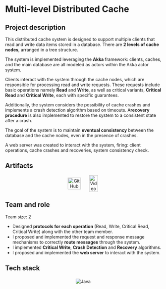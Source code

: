# Multi-level Distributed Cache

## Project description

This distributed cache system is designed to support multiple clients that read and write data items stored in a database.
There are **2 levels of cache nodes**, arranged in a tree structure.

The system is implemented leveraging the **Akka** framework: clients, caches, and the main database are all modeled as actors within the Akka actor system.

Clients interact with the system through the cache nodes, which are responsible for processing read and write requests. These requests include basic operations namely **Read** and **Write**, as well as critical variants, **Critical Read** and **Critical Write**, each with specific guarantees.

Additionally, the system considers the possibility of cache crashes and implements a crash detection algorithm based on timeouts.
A**recovery procedure** is also implemented to restore the system to a consistent state after a crash.

The goal of the system is to maintain **eventual consistency** between the database and the cache nodes, even in the presence of crashes.

A web server was created to interact with the system, firing: client operations, cache crashes and recoveries, system consistency check.

## Artifacts

<center>
  <div style="display: flex; flex-direction: row; justify-content: center; align-items: center; flex-wrap: wrap;">
  <a href="https://github.com/vicentinileonardo/distributed-cache" target="_blank" class="btn">
  <img src="/img/icons8-github-90.png" alt="GitHub" width="80%" height=auto>
  </a>
  <a href="/projects/reports/distributed_cache.pdf" target="_blank" class="btn">
  <img src="/img/icons8-pdf-100.png" alt="Video" width="70%" height=auto>
  </a>
  </div>
</center>

## Team and role

Team size: 2

+ Designed **protocols for each operation** (Read, Write, Critical Read, Critical Write) along with the other team member.
+ I proposed and implemented the request and response message mechanisms to correctly **route messages** through the system.
+ I implemented **Critical Write**, **Crash Detection** and **Recovery** algorithms.
+ I proposed and implemented the **web server** to interact with the system.

## Tech stack

<center>
  <div style="display: flex; flex-direction: row; justify-content: center; align-items: center; flex-wrap: wrap;">
  <img src="https://img.shields.io/badge/Java-ED8B00?style=for-the-badge&logo=java&logoColor=white" alt="Java" style="margin: 5px;">
  </div>
</center>

<br>
